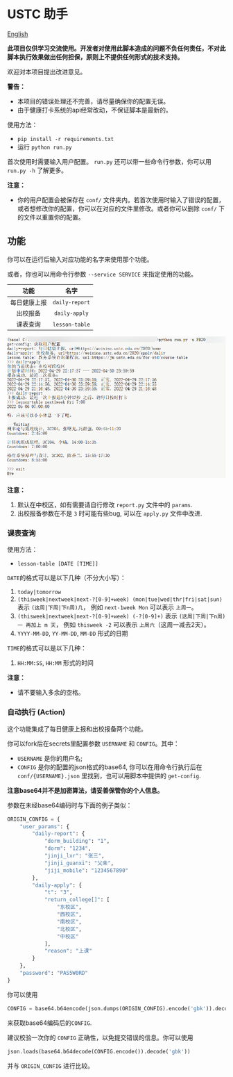 # USTC 助手

[English](/README.md)

**此项目仅供学习交流使用。开发者对使用此脚本造成的问题不负任何责任，不对此脚本执行效果做出任何担保，原则上不提供任何形式的技术支持。**

欢迎对本项目提出改进意见。

**警告：**

- 本项目的错误处理还不完善，请尽量确保你的配置无误。
- 由于健康打卡系统的api经常改动，不保证脚本是最新的。

使用方法：

- `pip install -r requirements.txt`
- 运行 `python run.py`

首次使用时需要输入用户配置。 `run.py` 还可以带一些命令行参数，你可以用 `run.py -h` 了解更多。

**注意：**

- 你的用户配置会被保存在 `conf/` 文件夹内。若首次使用时输入了错误的配置，或者想修改你的配置，你可以在对应的文件里修改。或者你可以删除 `conf/` 下的文件以重置你的配置。

## 功能

你可以在运行后输入对应功能的名字来使用那个功能。

或者，你也可以用命令行参数 `--service SERVICE` 来指定使用的功能。

|功能|名字|
|:---:|:---:|
|每日健康上报|`daily-report`|
|出校报备|`daily-apply`|
|课表查询|`lesson-table`|

![一个例子](pic/example.png)

**注意：**

1. 默认在中校区，如有需要请自行修改 `report.py` 文件中的 `params`.
2. 出校报备参数在不是 `3` 时可能有些bug, 可以在 `apply.py` 文件中改进.

### 课表查询

使用方法：

- `lesson-table [DATE [TIME]]`

`DATE`的格式可以是以下几种（不分大小写）：

1. `today|tomorrow`
2. `(thisweek|nextweek|next-?[0-9]+week) (mon|tue|wed|thr|fri|sat|sun)`
   表示 `(这周|下周|下n周)几`，
   例如 `next-1week Mon` 可以表示 `上周一`。
3. `(thisweek|nextweek|next-?[0-9]+week) (-?[0-9]+)`
   表示 `(这周|下周|下n周)一 再加上 m 天`，
   例如 `thisweek -2` 可以表示 `上周六`（这周一减去2天）。
4. `YYYY-MM-DD`, `YY-MM-DD`, `MM-DD` 形式的日期

`TIME`的格式可以是以下几种：

1. `HH:MM:SS`, `HH:MM` 形式的时间

**注意：**

- 请不要输入多余的空格。

### 自动执行 (Action)

这个功能集成了每日健康上报和出校报备两个功能。

你可以fork后在secrets里配置参数 `USERNAME` 和 `CONFIG`。其中：

- `USERNAME` 是你的用户名;  
- `CONFIG` 是你的配置的json格式的base64, 你可以在用命令行执行后在 `conf/{USERNAME}.json` 里找到，也可以用脚本中提供的 `get-config`.

**注意base64并不是加密算法，请妥善保管你的个人信息。**

参数在未经base64编码时与下面的例子类似：

``` python
ORIGIN_CONFIG = {
    "user_params": {
        "daily-report": {
            "dorm_building": "1",
            "dorm": "1234",
            "jinji_lxr": "张三",
            "jinji_guanxi": "父亲",
            "jiji_mobile": "1234567890"
        },
        "daily-apply": {
            "t": "3",
            "return_college[]": [
                "东校区",
                "西校区",
                "南校区",
                "北校区",
                "中校区"
            ],
            "reason": "上课"
        }
    },
    "password": "PAS5W0RD"
}
```

你可以使用

```python
CONFIG = base64.b64encode(json.dumps(ORIGIN_CONFIG).encode('gbk')).decode("ASCII")
```

来获取base64编码后的`CONFIG`.

建议校验一次你的 `CONFIG` 正确性，以免提交错误的信息。你可以使用

```python
json.loads(base64.b64decode(CONFIG.encode()).decode('gbk'))
```

并与 `ORIGIN_CONFIG` 进行比较。
